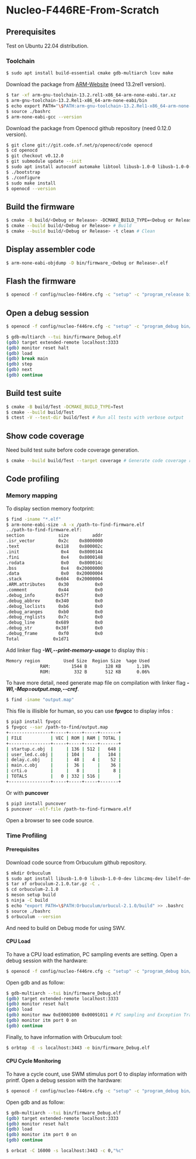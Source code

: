 # Nucleo-F446RE-From-Scratch
## Prerequisites
Test on Ubuntu 22.04 distribution.
### Toolchain
```bash
$ sudo apt install build-essential cmake gdb-multiarch lcov make
```
Download the package from [ARM-Website](https://developer.arm.com/downloads/-/arm-gnu-toolchain-downloads) (need 13.2rel1 version).
```bash
$ tar -xf arm-gnu-toolchain-13.2.rel1-x86_64-arm-none-eabi.tar.xz
$ arm-gnu-toolchain-13.2.Rel1-x86_64-arm-none-eabi/bin
$ echo export PATH="\$PATH:arm-gnu-toolchain-13.2.Rel1-x86_64-arm-none-eabi/bin" >> .bashrc
$ source ./bashrc
$ arm-none-eabi-gcc --version
```
Download the package from Openocd github repository (need 0.12.0 version).
```bash
$ git clone git://git.code.sf.net/p/openocd/code openocd
$ cd openocd
$ git checkout v0.12.0
$ git submodule update --init
$ sudo apt install autoconf automake libtool libusb-1.0-0 libusb-1.0-0-dev make pkg-config texinfo
$ ./bootstrap
$ ./configure
$ sudo make install
$ openocd --version
```
## Build the firmware
```bash
$ cmake -B build/<Debug or Release> -DCMAKE_BUILD_TYPE=<Debug or Release> # Create workspace
$ cmake --build build/<Debug or Release> # Build
$ cmake --build build/<Debug or Release> -t clean # Clean
```
## Display assembler code
```bash
$ arm-none-eabi-objdump -D bin/firmware_<Debug or Release>.elf
```
## Flash the firmware
```bash
$ openocd -f config/nucleo-f446re.cfg -c "setup" -c "program_release bin/firmware_<Debug or release>.elf"
```
## Open a debug session
```bash
$ openocd -f config/nucleo-f446re.cfg -c "setup" -c "program_debug bin/firmware_Debug.elf"
```
```bash
$ gdb-multiarch --tui bin/firmware_Debug.elf
(gdb) target extended-remote localhost:3333
(gdb) monitor reset halt
(gdb) load
(gdb) break main
(gdb) step
(gdb) next
(gdb) continue
```
## Build test suite
```bash
$ cmake -B build/Test -DCMAKE_BUILD_TYPE=Test
$ cmake --build build/Test
$ ctest -V --test-dir build/Test # Run all tests with verbose output
```
## Show code coverage
Need build test suite before code coverage generation.
```bash
$ cmake --build build/Test --target coverage # Generate code coverage report
```

## Code profiling
### Memory mapping
To display section memory footprint:
```bash
$ find -iname "*.elf"
$ arm-none-eabi-size -A -x /path-to-find-firmware.elf
../path-to-find-firmware.elf:
section             size         addr
.isr_vector         0x2c    0x8000000
.text              0x118    0x800002c
.init                0x4    0x8000144
.fini                0x4    0x8000148
.rodata              0x0    0x800014c
.bss                 0x4   0x20000000
.data                0x0   0x20000004
.stack             0x604   0x20000004
.ARM.attributes     0x30          0x0
.comment            0x44          0x0
.debug_info        0x57f          0x0
.debug_abbrev      0x340          0x0
.debug_loclists     0xb6          0x0
.debug_aranges      0xb0          0x0
.debug_rnglists     0x7c          0x0
.debug_line        0x689          0x0
.debug_str         0x38f          0x0
.debug_frame        0xf0          0x0
Total             0x1d71
```
Add linker flag ***-Wl,--print-memory-usage*** to display this :
```bash
Memory region         Used Size  Region Size  %age Used
             RAM:        1544 B       128 KB      1.18%
             ROM:         332 B       512 KB      0.06%
```
To have more detail, need generate map file on compilation with linker flag ***-Wl,-Map=output.map,--cref***.
```bash
$ find -iname "output.map"
```
This file is illisible for human, so you can use **fpvgcc** to display infos :
```bash
$ pip3 install fpvgcc
$ fpvgcc --sar /path-to-find/output.map
+----------------+-----+-----+-----+-------+
| FILE           | VEC | ROM | RAM | TOTAL |
+----------------+-----+-----+-----+-------+
| startup.c.obj  |     | 136 | 512 |   648 |
| user_led.c.obj |     | 104 |     |   104 |
| delay.c.obj    |     |  48 |   4 |    52 |
| main.c.obj     |     |  36 |     |    36 |
| crti.o         |     |   8 |     |     8 |
| TOTALS         |   0 | 332 | 516 |       |
+----------------+-----+-----+-----+-------+
```
Or with **puncover**
```bash
$ pip3 install puncover
$ puncover --elf-file /path-to-find-firmware.elf
```
Open a browser to see code source.

### Time Profiling
#### Prerequisites
Download code source from Orbuculum github repository.
```bash
$ mkdir Orbuculum
$ sudo apt install libusb-1.0-0 libusb-1.0-0-dev libczmq-dev libelf-dev libcapstone-dev libsdl2-2.0-0 libsdl2-dev libncurses-dev meson ncurses-base ninja-build pkg-config
$ tar xf orbuculum-2.1.0.tar.gz -C .
$ cd orbuculum-2.1.0
$ meson setup build
$ ninja -C build
$ echo "export PATH=\$PATH:Orbuculum/orbucul-2.1.0/build" >> .bashrc
$ source ./bashrc
$ orbuculum --version
```
And need to build on Debug mode for using SWV.
#### CPU Load
To have a CPU load estimation, PC sampling events are setting.
Open a debug session with the hardware:
```bash
$ openocd -f config/nucleo-f446re.cfg -c "setup" -c "program_debug bin/firmware_Debug.elf"
```
Open gdb and as follow:
```bash
$ gdb-multiarch --tui bin/firmware_Debug.elf
(gdb) target extended-remote localhost:3333
(gdb) monitor reset halt
(gdb) load
(gdb) monitor mww 0xE0001000 0x00091011 # PC sampling and Exception Trace
(gdb) monitor itm port 0 on
(gdb) continue
```
Finally, to have information with Orbuculum tool:
```bash
$ orbtop -E -s localhost:3443 -e bin/firmware_Debug.elf
```
#### CPU Cycle Monitoring
To have a cycle count, use SWM stimulus port 0 to display information with printf.
Open a debug session with the hardware:
```bash
$ openocd -f config/nucleo-f446re.cfg -c "setup" -c "program_debug bin/firmware_Debug.elf"
```
Open gdb and as follow:
```bash
$ gdb-multiarch --tui bin/firmware_Debug.elf
(gdb) target extended-remote localhost:3333
(gdb) monitor reset halt
(gdb) load
(gdb) monitor itm port 0 on
(gdb) continue
```
```bash
$ orbcat -C 16000 -s localhost:3443 -c 0,"%c"
```
